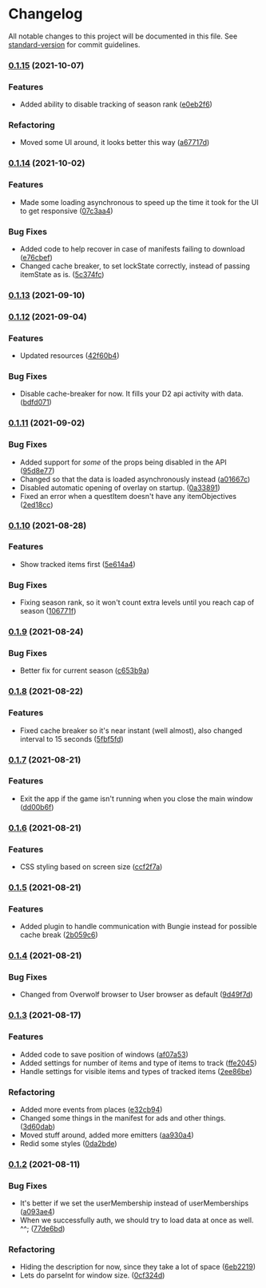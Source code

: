 # Changelog

All notable changes to this project will be documented in this file. See [standard-version](https://github.com/conventional-changelog/standard-version) for commit guidelines.

### [0.1.15](https://github.com/itssimple/destiny2-overlay/compare/v0.1.14...v0.1.15) (2021-10-07)

### Features

- Added ability to disable tracking of season rank ([e0eb2f6](https://github.com/itssimple/destiny2-overlay/commit/e0eb2f6627f02c61ef2c74607fd2d1a6bc53eb9b))

### Refactoring

- Moved some UI around, it looks better this way ([a67717d](https://github.com/itssimple/destiny2-overlay/commit/a67717dc6e20a7cb4287f8d4f44ee24305d17477))

### [0.1.14](https://github.com/itssimple/destiny2-overlay/compare/v0.1.13...v0.1.14) (2021-10-02)

### Features

- Made some loading asynchronous to speed up the time it took for the UI to get responsive ([07c3aa4](https://github.com/itssimple/destiny2-overlay/commit/07c3aa4822aaf4c41a23e79cdd3a92b6c7faf517))

### Bug Fixes

- Added code to help recover in case of manifests failing to download ([e76cbef](https://github.com/itssimple/destiny2-overlay/commit/e76cbefcd34441c0108772521a0a7094fc7732f5))
- Changed cache breaker, to set lockState correctly, instead of passing itemState as is. ([5c374fc](https://github.com/itssimple/destiny2-overlay/commit/5c374fc5829280234729530890e125d2c5ec5272))

### [0.1.13](https://github.com/itssimple/destiny2-overlay/compare/v0.1.12...v0.1.13) (2021-09-10)

### [0.1.12](https://github.com/itssimple/destiny2-overlay/compare/v0.1.11...v0.1.12) (2021-09-04)

### Features

- Updated resources ([42f60b4](https://github.com/itssimple/destiny2-overlay/commit/42f60b49b0ea8123eb217ede8925823dabd629e2))

### Bug Fixes

- Disable cache-breaker for now. It fills your D2 api activity with data. ([bdfd071](https://github.com/itssimple/destiny2-overlay/commit/bdfd071189b03dc616c22839dfc72385e3ec9742))

### [0.1.11](https://github.com/itssimple/destiny2-overlay/compare/v0.1.10...v0.1.11) (2021-09-02)

### Bug Fixes

- Added support for _some_ of the props being disabled in the API ([95d8e77](https://github.com/itssimple/destiny2-overlay/commit/95d8e7798fde89a3db0cdab2cdabf8a0ed0c7626))
- Changed so that the data is loaded asynchronously instead ([a01667c](https://github.com/itssimple/destiny2-overlay/commit/a01667ce1b05166f609f1a4a04ed1ffe8ff7b1c8))
- Disabled automatic opening of overlay on startup. ([0a33891](https://github.com/itssimple/destiny2-overlay/commit/0a338919352039f798cd019757e7dfc61f04d86a))
- Fixed an error when a questItem doesn't have any itemObjectives ([2ed18cc](https://github.com/itssimple/destiny2-overlay/commit/2ed18ccbc261aeabd35064218f994582ea3a24d7))

### [0.1.10](https://github.com/itssimple/destiny2-overlay/compare/v0.1.9...v0.1.10) (2021-08-28)

### Features

- Show tracked items first ([5e614a4](https://github.com/itssimple/destiny2-overlay/commit/5e614a4dec9662f15f85793bb9b364275b5060c0))

### Bug Fixes

- Fixing season rank, so it won't count extra levels until you reach cap of season ([106771f](https://github.com/itssimple/destiny2-overlay/commit/106771fb70904d1fc0f7bc1d84c0ef74a496a8ce))

### [0.1.9](https://github.com/itssimple/destiny2-overlay/compare/v0.1.8...v0.1.9) (2021-08-24)

### Bug Fixes

- Better fix for current season ([c653b9a](https://github.com/itssimple/destiny2-overlay/commit/c653b9a306685ba23f7d2bdc9ad8ca5ab464a905))

### [0.1.8](https://github.com/itssimple/destiny2-overlay/compare/v0.1.7...v0.1.8) (2021-08-22)

### Features

- Fixed cache breaker so it's near instant (well almost), also changed interval to 15 seconds ([5fbf5fd](https://github.com/itssimple/destiny2-overlay/commit/5fbf5fd06712e1622d2e098a8cb44e213c329bd2))

### [0.1.7](https://github.com/itssimple/destiny2-overlay/compare/v0.1.6...v0.1.7) (2021-08-21)

### Features

- Exit the app if the game isn't running when you close the main window ([dd00b6f](https://github.com/itssimple/destiny2-overlay/commit/dd00b6f36aa70329fae0e11838ba96173d79e1e6))

### [0.1.6](https://github.com/itssimple/destiny2-overlay/compare/v0.1.5...v0.1.6) (2021-08-21)

### Features

- CSS styling based on screen size ([ccf2f7a](https://github.com/itssimple/destiny2-overlay/commit/ccf2f7ad9878858ccb7f4cd96b26f143fc336283))

### [0.1.5](https://github.com/itssimple/destiny2-overlay/compare/v0.1.4...v0.1.5) (2021-08-21)

### Features

- Added plugin to handle communication with Bungie instead for possible cache break ([2b059c6](https://github.com/itssimple/destiny2-overlay/commit/2b059c6f09e2dc242da5e73db3733c0afc614f79))

### [0.1.4](https://github.com/itssimple/destiny2-overlay/compare/v0.1.3...v0.1.4) (2021-08-21)

### Bug Fixes

- Changed from Overwolf browser to User browser as default ([9d49f7d](https://github.com/itssimple/destiny2-overlay/commit/9d49f7df005e89aa782396f0c5e92f650e4516bf))

### [0.1.3](https://github.com/itssimple/destiny2-overlay/compare/v0.1.2...v0.1.3) (2021-08-17)

### Features

- Added code to save position of windows ([af07a53](https://github.com/itssimple/destiny2-overlay/commit/af07a535ae17867a60aac5357248439c9974fb23))
- Added settings for number of items and type of items to track ([ffe2045](https://github.com/itssimple/destiny2-overlay/commit/ffe2045a00a9811450c66dd8d3390b7f613b1428))
- Handle settings for visible items and types of tracked items ([2ee86be](https://github.com/itssimple/destiny2-overlay/commit/2ee86be6947f889469a4ca28ad7734306b445f98))

### Refactoring

- Added more events from places ([e32cb94](https://github.com/itssimple/destiny2-overlay/commit/e32cb944e003e7383e3018c90115d2b6db966ad5))
- Changed some things in the manifest for ads and other things. ([3d60dab](https://github.com/itssimple/destiny2-overlay/commit/3d60dab4b121315201269dd48a41e7c050860624))
- Moved stuff around, added more emitters ([aa930a4](https://github.com/itssimple/destiny2-overlay/commit/aa930a45a7a41dac663b1acdd7f9ac583bd75471))
- Redid some styles ([0da2bde](https://github.com/itssimple/destiny2-overlay/commit/0da2bdedb0a9ee38362fb611737dea68578b63fe))

### [0.1.2](https://github.com/itssimple/destiny2-overlay/compare/v0.1.1...v0.1.2) (2021-08-11)

### Bug Fixes

- It's better if we set the userMembership instead of userMemberships ([a093ae4](https://github.com/itssimple/destiny2-overlay/commit/a093ae40cd22c2d72d71fda758270331147e0e0f))
- When we successfully auth, we should try to load data at once as well. ^^; ([77de6bd](https://github.com/itssimple/destiny2-overlay/commit/77de6bd25e3fb6114b7d4b6e938cbb72893862ab))

### Refactoring

- Hiding the description for now, since they take a lot of space ([6eb2219](https://github.com/itssimple/destiny2-overlay/commit/6eb2219cf884235c7a61b2bac6282e73bb204577))
- Lets do parseInt for window size. ([0cf324d](https://github.com/itssimple/destiny2-overlay/commit/0cf324d7d6253fe1842fc1c3293ff5878cae5993))
